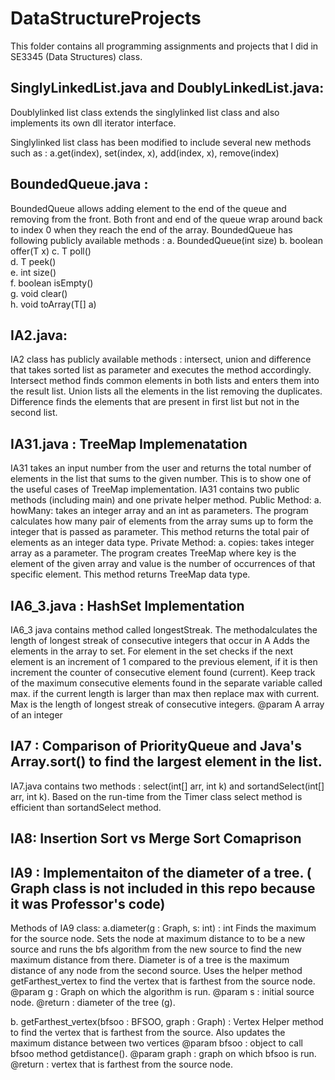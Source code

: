 # DataStructureProjects
This folder contains all programming assignments and projects that I did in SE3345  (Data Structures) class. 

## SinglyLinkedList.java and DoublyLinkedList.java: 

Doublylinked list class extends the singlylinked list class and also implements its own dll iterator interface.

Singlylinked list class has been modified to include several new methods such as :
a.get(index), set(index, x), add(index, x), remove(index)


## BoundedQueue.java : 
BoundedQueue allows adding element to the end of the queue and removing from the front. Both front and end of the queue wrap around back to index 0 when they reach the end of the array. BoundedQueue has following publicly available methods :
  a. BoundedQueue(int size)
  b. boolean offer(T x)
  c. T poll()        
  d. T peek()         
  e. int size()          
  f. boolean isEmpty()   
  g. void clear()    
  h. void toArray(T[] a)
  
## IA2.java: 
IA2 class has publicly available methods : intersect, union and difference that takes sorted list as parameter and executes the method accordingly. Intersect method finds common elements in both lists and enters them into the result list. Union lists all the elements in the list removing the duplicates. Difference finds the elements that are present in first list but not in the second list. 

## IA31.java : TreeMap Implemenatation
IA31 takes an input number from the user and returns the total number of elements in the list that sums to the given number. This is to show one of the useful cases of TreeMap implementation. 
IA31 contains two public methods (including main) and one private helper method. Public Method:
a. howMany: takes an integer array and an int as parameters. The program calculates how many pair of elements from the array sums up to form the integer that is passed as parameter. This method returns the total pair of elements as an integer data type.
Private Method:
a. copies: takes integer array as a parameter. The program creates TreeMap where key is
the element of the given array and value is the number of occurrences of that specific element. This method returns TreeMap data type.

## IA6_3.java : HashSet Implementation
IA6_3 java contains method called longestStreak.
The methodalculates the length of longest streak of consecutive integers that occur in A
Adds the elements in the array to set. For element in the set checks if the next element is an increment of 1
compared to the previous element, if it is then increment the counter of consecutive
element found (current). Keep track of the maximum consecutive elements found in the separate variable called
max. if the current length is larger than max then replace
max with current. Max is the length of longest streak of consecutive integers.
@param A array of an integer

## IA7 : Comparison of PriorityQueue and Java's Array.sort() to find the largest element in the list.
IA7.java contains two methods : select(int[] arr, int k) and sortandSelect(int[] arr, int k).
Based on the run-time from the Timer class select method is efficient than sortandSelect method.

## IA8: Insertion Sort vs Merge Sort Comaprison
		
## IA9 : Implementaiton of the diameter of a tree. ( Graph class is not included in this repo because it was Professor's code)

Methods of IA9 class:
a.diameter(g : Graph, s: int) : int
Finds the maximum for the source node. Sets the node at maximum distance to to be a new source and runs the bfs algorithm from the
new source to find the new maximum distance from there. Diameter is of a tree is the maximum distance of any node from the second source.
Uses the helper method getFarthest_vertex to find the vertex that is farthest from the source node.
@param g : Graph on which the algorithm is run.
@param s : initial source node.
@return : diameter of the tree (g).


b. getFarthest_vertex(bfsoo : BFSOO, graph : Graph) : Vertex
Helper method to find the vertex that is farthest from the source.
Also updates the maximum distance between two vertices
@param bfsoo : object to call bfsoo method getdistance().
@param graph : graph on which bfsoo is run.
@return : vertex that is farthest from the source node.



